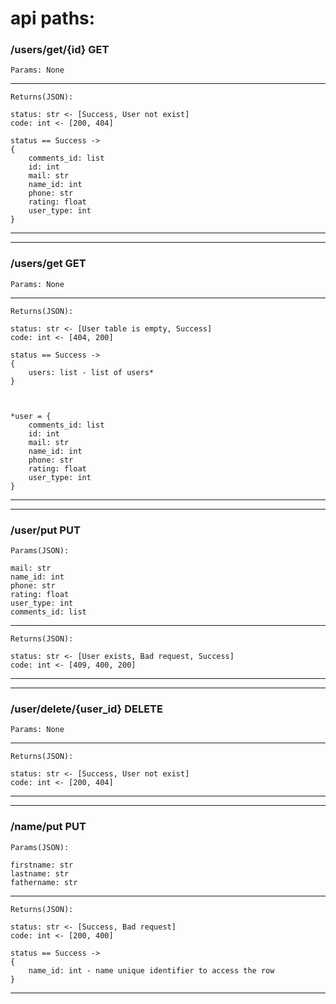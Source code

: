 # api paths:

### /users/get/{id} GET

    Params: None

---

    Returns(JSON):
    
    status: str <- [Success, User not exist]
    code: int <- [200, 404]

    status == Success ->
    {
        comments_id: list
        id: int
        mail: str
        name_id: int
        phone: str
        rating: float
        user_type: int
    }
---

---

### /users/get GET
    
    Params: None
---
    Returns(JSON):
    
    status: str <- [User table is empty, Success]
    code: int <- [404, 200]
    
    status == Success ->
    {
        users: list - list of users*
    }


 
    *user = {
        comments_id: list
        id: int
        mail: str
        name_id: int
        phone: str
        rating: float
        user_type: int
    }
---

---

### /user/put PUT

    Params(JSON):
    
    mail: str
    name_id: int
    phone: str
    rating: float
    user_type: int
    comments_id: list

---

    Returns(JSON):
    
    status: str <- [User exists, Bad request, Success]
    code: int <- [409, 400, 200]
---

---
### /user/delete/{user_id} DELETE
    Params: None
---
    Returns(JSON):

    status: str <- [Success, User not exist]
    code: int <- [200, 404]
---

---

### /name/put PUT

    Params(JSON):

    firstname: str
    lastname: str
    fathername: str

---

    Returns(JSON):
    
    status: str <- [Success, Bad request]
    code: int <- [200, 400]
    
    status == Success ->
    {
        name_id: int - name unique identifier to access the row
    }
---
